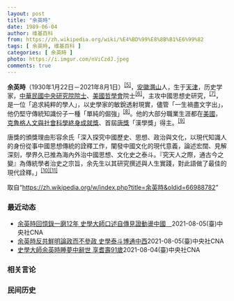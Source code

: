 ```yaml
---
layout: post
title: "余英時"
date: 1989-06-04
author: 维基百科
from: https://zh.wikipedia.org/wiki/%E4%BD%99%E8%8B%B1%E6%99%82
tags: [ 余英時, 维基百科 ]
categories: [ 余英時 ]
photo: https://i.imgur.com/nViCzdJ.jpeg
comments: true
---
```

<div class="mw-parser-output">


<p><b>余英時</b>（1930年1月22日－2021年8月1日）<sup id="cite_ref-5" class="reference"><a href="#cite_note-5">[5]</a></sup>，<a href="/wiki/%E5%AE%89%E5%BE%BD%E7%9C%81_(%E4%B8%AD%E8%8F%AF%E6%B0%91%E5%9C%8B)" title="安徽省 (中華民國)">安徽</a><a href="/wiki/%E6%BD%9C%E5%B1%B1%E5%B8%82" title="潜山市">潛山</a>人，生于<a href="/wiki/%E5%A4%A9%E6%B4%A5" class="mw-redirect" title="天津">天津</a>，历史学家，<a href="/wiki/%E4%B8%AD%E8%8F%AF%E6%B0%91%E5%9C%8B" title="中華民國">中華民國</a><a href="/wiki/%E4%B8%AD%E5%A4%AE%E7%A0%94%E7%A9%B6%E9%99%A2%E9%99%A2%E5%A3%AB" title="中央研究院院士">中央研究院院士</a>、<a href="/wiki/%E7%BE%8E%E5%9C%8B%E5%93%B2%E5%AD%B8%E6%9C%83" title="美國哲學會">美國哲學會</a>院士<sup id="cite_ref-6" class="reference"><a href="#cite_note-6">[6]</a></sup>，主攻中國思想史研究，<sup id="cite_ref-7" class="reference"><a href="#cite_note-7">[7]</a></sup>，是一位「追求純粹的學人」，以史學家的敏銳透射現實，儘管「一生禍盡文字出」，他仍堅守傳統知識份子一種「單純的倔強」<sup id="cite_ref-行政院文化獎_8-0" class="reference"><a href="#cite_note-行政院文化獎-8">[8]</a></sup>。他的大部分職業生涯都在<a href="/wiki/%E7%BE%8E%E5%9C%8B" class="mw-redirect" title="美國">美國</a>，<a href="/wiki/%E5%85%8B%E9%AD%AF%E6%A0%BC%E4%BA%BA%E6%96%87%E8%88%87%E7%A4%BE%E6%9C%83%E7%A7%91%E5%AD%B8%E7%B5%82%E8%BA%AB%E6%88%90%E5%B0%B1%E7%8D%8E" class="mw-redirect" title="克魯格人文與社會科學終身成就獎">克魯格人文與社會科學終身成就獎</a>、首屆<a href="/wiki/%E5%94%90%E7%8D%8E" title="唐獎">唐獎</a>「漢學獎」得主。<sup id="cite_ref-BBC唐獎_9-0" class="reference"><a href="#cite_note-BBC唐獎-9">[9]</a></sup>
</p><p>唐獎的頒獎理由形容余氏「深入探究中國歷史、思想、政治與文化，以現代知識人的身份從事中國思想傳統的詮釋工作，闡發中國文化的現代意義，論述宏闊、見解深刻，學界久已推為海內外治中國思想、文化史之泰斗。『究天人之際，通古今之變』為傳統學者治史之宗旨，余先生以其研究撰述與人生實踐，對此語做了最佳的現代詮釋。」<sup id="cite_ref-EPO唐獎_10-0" class="reference"><a href="#cite_note-EPO唐獎-10">[10]</a></sup><sup id="cite_ref-CNA唐獎得主_11-0" class="reference"><a href="#cite_note-CNA唐獎得主-11">[11]</a></sup>
</p>
</div><noscript><img src="//zh.wikipedia.org/wiki/Special:CentralAutoLogin/start?type=1x1" alt="" title="" width="1" height="1" style="border: none; position: absolute;"></noscript>
<div class="printfooter">取自“<a dir="ltr" href="https://zh.wikipedia.org/w/index.php?title=余英時&amp;oldid=66988782">https://zh.wikipedia.org/w/index.php?title=余英時&amp;oldid=66988782</a>”</div><div id="recent-news"><h3>最近动态</h3><ul><li><a href="https://nodebe4.github.io/waimei/2021-08-05/%E4%BD%99%E8%8B%B1%E6%99%82%E5%9B%9E%E6%86%B6%E9%8C%84%E4%B8%80%E7%A3%A812%E5%B9%B4-%E5%8F%B2%E5%AD%B8%E5%A4%A7%E5%B8%AB%E5%8F%A3%E8%BF%B0%E8%87%AA%E5%82%B3%E8%A6%8B%E8%AD%89%E5%8B%95%E7%9B%AA%E4%B8%AD%E5%9C%8B" title="余英時回憶錄一磨12年 史學大師口述自傳見證動盪中國—— 一代史學大師余英時（圖）1日過世，讓為他出版「余英時回憶錄」的允晨文化總編輯廖志峰備感驚訝，得知消息直說難以置信。圖為2018年余英時在...">余英時回憶錄一磨12年 史學大師口述自傳見證動盪中國　</a><time>2021-08-05</time><a class="tag">(臺)中央社CNA</a></li>
<li><a href="https://nodebe4.github.io/waimei/2021-08-05/%E4%BD%99%E8%8B%B1%E6%99%82%E5%8F%8D%E5%85%B1%E9%AE%AE%E6%98%8E%E8%AB%96%E6%94%BF%E8%80%8C%E4%B8%8D%E5%8F%83%E6%94%BF-%E5%8F%B2%E5%AD%B8%E6%B3%B0%E6%96%97%E5%8D%9A%E9%80%9A%E4%B8%AD%E8%A5%BF" title="余英時反共鮮明論政而不參政 史學泰斗博通中西—— 中國思想史學者余英時1日在美國去世，享耆壽91歲，他是當代最具影響力的華裔學者之一，反共立場鮮明。圖為2014年余英時訪台以「中國史研究的自我反...">余英時反共鮮明論政而不參政 史學泰斗博通中西</a><time>2021-08-05</time><a class="tag">(臺)中央社CNA</a></li>
<li><a href="https://nodebe4.github.io/waimei/2021-08-04/%E5%8F%B2%E5%AD%B8%E5%A4%A7%E5%B8%AB%E4%BD%99%E8%8B%B1%E6%99%82%E7%9D%A1%E5%A4%A2%E4%B8%AD%E8%BE%AD%E4%B8%96-%E4%BA%AB%E8%80%86%E5%A3%BD91%E6%AD%B2" title="史學大師余英時睡夢中辭世 享耆壽91歲—— 一代史學大師、中研院院士余英時8月1日在美國寓所睡夢中逝世，享耆壽91歲。（中央社檔案照片） （中央社記者吳欣紜台北5日電）中研院發布新聞稿證實，一代...">史學大師余英時睡夢中辭世 享耆壽91歲</a><time>2021-08-04</time><a class="tag">(臺)中央社CNA</a></li>
</ul></div><div id="open-opinion"><h3>相关言论</h3><ul></ul></div><div id="mjls-record"><h3>民间历史</h3><ul></ul></div>